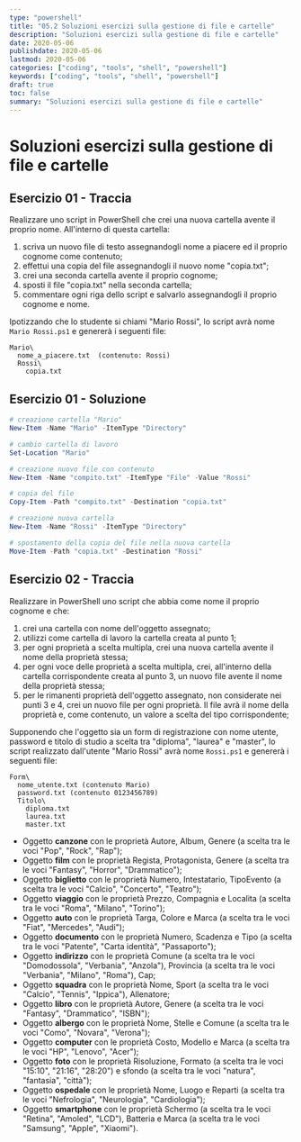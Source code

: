 ```yaml
---
type: "powershell"
title: "05.2 Soluzioni esercizi sulla gestione di file e cartelle"
description: "Soluzioni esercizi sulla gestione di file e cartelle"
date: 2020-05-06
publishdate: 2020-05-06
lastmod: 2020-05-06
categories: ["coding", "tools", "shell", "powershell"]
keywords: ["coding", "tools", "shell", "powershell"]
draft: true
toc: false
summary: "Soluzioni esercizi sulla gestione di file e cartelle"
---
```


# Soluzioni esercizi sulla gestione di file e cartelle

## Esercizio 01 - Traccia

Realizzare uno script in PowerShell che crei una nuova cartella avente il proprio nome. All'interno di questa cartella:
1. scriva un nuovo file di testo assegnandogli nome a piacere ed il proprio cognome come contenuto;
2. effettui una copia del file assegnandogli il nuovo nome "copia.txt";
3. crei una seconda cartella avente il proprio cognome;
4. sposti il file "copia.txt" nella seconda cartella;
5. commentare ogni riga dello script e salvarlo assegnandogli il proprio cognome e nome.

Ipotizzando che lo studente si chiami "Mario Rossi", lo script avrà nome ``Mario Rossi.ps1`` e genererà i seguenti file:
```
Mario\
  nome_a_piacere.txt  (contenuto: Rossi)
  Rossi\
    copia.txt
```

## Esercizio 01 - Soluzione

```powershell
# creazione cartella "Mario"
New-Item -Name "Mario" -ItemType "Directory"

# cambio cartella di lavoro
Set-Location "Mario"

# creazione nuovo file con contenuto
New-Item -Name "compito.txt" -ItemType "File" -Value "Rossi"

# copia del file
Copy-Item -Path "compito.txt" -Destination "copia.txt" 

# creazione nuova cartella
New-Item -Name "Rossi" -ItemType "Directory"

# spostamento della copia del file nella nuova cartella
Move-Item -Path "copia.txt" -Destination "Rossi"
```

## Esercizio 02 - Traccia

Realizzare in PowerShell uno script che abbia come nome il proprio cognome e che:
1. crei una cartella con nome dell'oggetto assegnato;
2. utilizzi come cartella di lavoro la cartella creata al punto 1;
3. per ogni proprietà a scelta multipla, crei una nuova cartella avente il nome della proprietà stessa;
4. per ogni voce delle proprietà a scelta multipla, crei, all'interno della cartella corrispondente creata al punto 3, un nuovo file avente il nome della proprietà stessa;  
5. per le rimanenti proprietà dell'oggetto assegnato, non considerate nei punti 3 e 4, crei un nuovo file per ogni proprietà. Il file avrà il nome della proprietà e, come contenuto, un valore a scelta del tipo corrispondente;

Supponendo che l'oggetto sia un form di registrazione con nome utente, password e titolo di studio a scelta tra "diploma", "laurea" e "master", lo script realizzato dall'utente "Mario Rossi" avrà nome ``Rossi.ps1`` e genererà i seguenti file:
```
Form\
  nome_utente.txt (contenuto Mario)
  password.txt (contenuto 0123456789)
  Titolo\
    diploma.txt
    laurea.txt
    master.txt
```

- Oggetto **canzone** con le proprietà Autore, Album, Genere (a scelta tra le voci "Pop", "Rock", "Rap"); 
- Oggetto **film** con le proprietà Regista, Protagonista, Genere (a scelta tra le voci "Fantasy", "Horror", "Drammatico");
- Oggetto **biglietto** con le proprietà Numero, Intestatario, TipoEvento (a scelta tra le voci "Calcio", "Concerto", "Teatro");
- Oggetto **viaggio** con le proprietà Prezzo, Compagnia e Localita (a scelta tra le voci "Roma", "Milano", "Torino");
- Oggetto **auto** con le proprietà Targa, Colore e Marca (a scelta tra le voci "Fiat", "Mercedes", "Audi"); 
- Oggetto **documento** con le proprietà Numero, Scadenza e Tipo (a scelta tra le voci "Patente", "Carta identità", "Passaporto"); 
- Oggetto **indirizzo** con le proprietà Comune (a scelta tra le voci "Domodossola", "Verbania", "Anzola"), Provincia (a scelta tra le voci "Verbania", "Milano", "Roma"), Cap;
- Oggetto **squadra** con le proprietà Nome, Sport (a scelta tra le voci "Calcio", "Tennis", "Ippica"), Allenatore;
- Oggetto **libro** con le proprietà Autore, Genere (a scelta tra le voci "Fantasy", "Drammatico", "ISBN");
- Oggetto **albergo** con le proprietà Nome, Stelle e Comune (a scelta tra le voci "Como", "Novara", "Verona");
- Oggetto **computer** con le proprietà Costo, Modello e Marca (a scelta tra le voci "HP", "Lenovo", "Acer");
- Oggetto **foto** con le proprietà Risoluzione, Formato (a scelta tra le voci "15:10", "21:16", "28:20") e sfondo (a scelta tra le voci "natura", "fantasia", "città");
- Oggetto **ospedale** con le proprietà Nome, Luogo e Reparti (a scelta tra le voci "Nefrologia", "Neurologia", "Cardiologia");
- Oggetto **smartphone** con le proprietà Schermo (a scelta tra le voci "Retina", "Amoled", "LCD"), Batteria e Marca (a scelta tra le voci "Samsung", "Apple", "Xiaomi").
